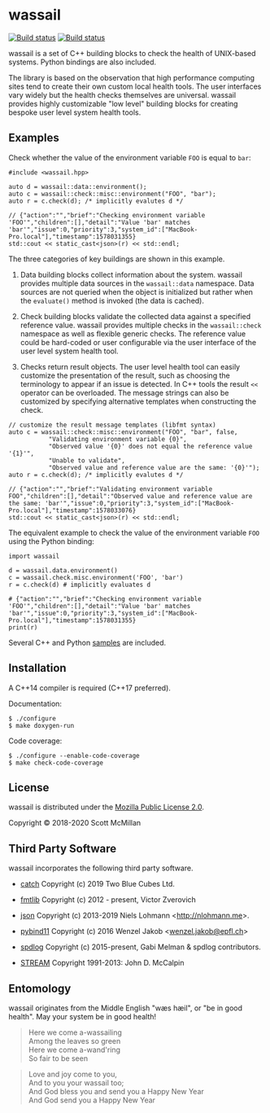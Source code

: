 # wassail

[![Build status](https://github.com/samcmill/wassail/workflows/Linux%20build/badge.svg)](https://github.com/samcmill/wassail/actions?query=workflow%3A%22Linux+build%22)
[![Build status](https://github.com/samcmill/wassail/workflows/macOS%20build/badge.svg)](https://github.com/samcmill/wassail/actions?query=workflow%3A%22macOS+build%22)

wassail is a set of C++ building blocks to check the health of
UNIX-based systems.  Python bindings are also included.

The library is based on the observation that high performance
computing sites tend to create their own custom local health tools.
The user interfaces vary widely but the health checks themselves are
universal. wassail provides highly customizable "low level" building
blocks for creating bespoke user level system health tools.

## Examples

Check whether the value of the environment variable `FOO` is equal to
`bar`:

```
#include <wassail.hpp>

auto d = wassail::data::environment();
auto c = wassail::check::misc::environment("FOO", "bar");
auto r = c.check(d); /* implicitly evalutes d */

// {"action":"","brief":"Checking environment variable 'FOO'","children":[],"detail":"Value 'bar' matches 'bar'","issue":0,"priority":3,"system_id":["MacBook-Pro.local"],"timestamp":1578031355}
std::cout << static_cast<json>(r) << std::endl;
```

The three categories of key buildings are shown in this example.

1. Data building blocks collect information about the system.  wassail
   provides multiple data sources in the `wassail::data` namespace.
   Data sources are not queried when the object is initialized but
   rather when the `evaluate()` method is invoked (the data is
   cached).

2. Check building blocks validate the collected data against a
   specified reference value.  wassail provides multiple checks in the
   `wassail::check` namespace as well as flexible generic checks.  The
   reference value could be hard-coded or user configurable via the
   user interface of the user level system health tool.

3. Checks return result objects.  The user level health tool can
   easily customize the presentation of the result, such as choosing
   the terminology to appear if an issue is detected.  In C++ tools
   the result `<<` operator can be overloaded.  The message strings
   can also be customized by specifying alternative templates when
   constructing the check.

```
// customize the result message templates (libfmt syntax)
auto c = wassail::check::misc::environment("FOO", "bar", false,
           "Validating environment variable {0}",
           "Observed value '{0}' does not equal the reference value '{1}'",
           "Unable to validate",
           "Observed value and reference value are the same: '{0}'");
auto r = c.check(d); /* implicitly evalutes d */

// {"action":"","brief":"Validating environment variable FOO","children":[],"detail":"Observed value and reference value are the same: 'bar'","issue":0,"priority":3,"system_id":["MacBook-Pro.local"],"timestamp":1578033076}
std::cout << static_cast<json>(r) << std::endl;
```

The equivalent example to check the value of the environment variable
`FOO` using the Python binding:

```
import wassail

d = wassail.data.environment()
c = wassail.check.misc.environment('FOO', 'bar')
r = c.check(d) # implicitly evaluates d

# {"action":"","brief":"Checking environment variable 'FOO'","children":[],"detail":"Value 'bar' matches 'bar'","issue":0,"priority":3,"system_id":["MacBook-Pro.local"],"timestamp":1578031355}
print(r)
```

Several C++ and Python [samples](src/samples) are included.

## Installation

A C++14 compiler is required (C++17 preferred).

Documentation:

```
$ ./configure
$ make doxygen-run
```

Code coverage:

```
$ ./configure --enable-code-coverage
$ make check-code-coverage
```

## License

wassail is distributed under the [Mozilla Public License 2.0](LICENSE).

Copyright © 2018-2020 Scott McMillan

## Third Party Software

wassail incorporates the following third party software.

- [catch](https://github.com/catchorg/Catch2)
 Copyright (c) 2019 Two Blue Cubes Ltd.

- [fmtlib](https://github.com/fmtlib/fmt)
 Copyright (c) 2012 - present, Victor Zverovich

- [json](https://github.com/nlohmann/json)
 Copyright (c) 2013-2019 Niels Lohmann &lt;http://nlohmann.me&gt;.

- [pybind11](https://github.com/pybind/pybind11)
 Copyright (c) 2016 Wenzel Jakob &lt;wenzel.jakob@epfl.ch&gt;

- [spdlog](https://github.com/gabime/spdlog)
 Copyright (c) 2015-present, Gabi Melman & spdlog contributors.

- [STREAM](http://www.cs.virginia.edu/stream/ref.html)
 Copyright 1991-2013: John D. McCalpin

## Entomology

wassail originates from the Middle English "wæs hæil", or "be in good
health".  May your system be in good health!

> Here we come a-wassailing  
> Among the leaves so green  
> Here we come a-wand'ring  
> So fair to be seen  

> Love and joy come to you,  
> And to you your wassail too;  
> And God bless you and send you a Happy New Year  
> And God send you a Happy New Year  
